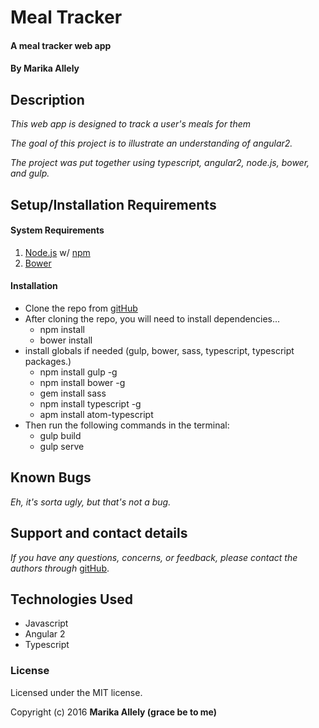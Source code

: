 # Meal Tracker

#### A meal tracker web app

#### By Marika Allely

## Description

_This web app is designed to track a user's meals for them_

_The goal of this project is to illustrate an understanding of angular2._

_The project was put together using typescript, angular2, node.js, bower, and gulp._

## Setup/Installation Requirements

#### System Requirements

1. [Node.js](https://nodejs.org/en/) w/ [npm](https://www.npmjs.com/)
2. [Bower](http://bower.io/)

#### Installation

* Clone the repo from [gitHub](https://github.com/MBAllely/meal_tracker)
* After cloning the repo, you will need to install dependencies...
  * npm install
  * bower install
* install globals if needed (gulp, bower, sass, typescript, typescript packages.)
  - npm install gulp -g
  - npm install bower -g
  - gem install sass
  - npm install typescript -g
  - apm install atom-typescript
* Then run the following commands in the terminal:  
  - gulp build
  - gulp serve


## Known Bugs

_Eh, it's sorta ugly, but that's not a bug._

## Support and contact details

_If you have any questions, concerns, or feedback, please contact the authors through_ [gitHub](https://github.com/MBAllely).


## Technologies Used

* Javascript
* Angular 2
* Typescript

### License

Licensed under the MIT license.

Copyright (c) 2016 **Marika Allely  (grace be to me)**
